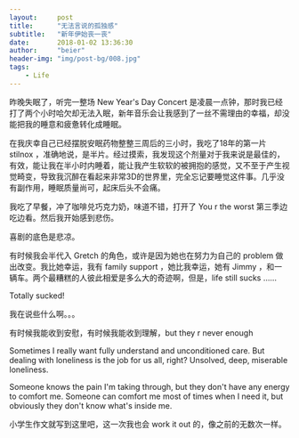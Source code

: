 ```yaml
---
layout:     post
title:      "无法言说的孤独感"
subtitle:   "新年伊始丧一丧"
date:       2018-01-02 13:36:30
author:     "beier"
header-img: "img/post-bg/008.jpg"
tags:
    - Life
---
```


昨晚失眠了，听完一整场 New Year's Day Concert 是凌晨一点钟，那时我已经打了两个小时哈欠却无法入眠，新年音乐会让我感到了一丝不需理由的幸福，却没能把我的睡意和疲惫转化成睡眠。

在我庆幸自己已经摆脱安眠药物整整三周后的三小时，我吃了18年的第一片 stilnox ，准确地说，是半片。经过摸索，我发现这个剂量对于我来说是最佳的，有效，能让我在半小时内睡着，能让我产生软软的被拥抱的感觉，又不至于产生视觉畸变，导致我沉醉在看起来非常3D的世界里，完全忘记要睡觉这件事。几乎没有副作用，睡眠质量尚可，起床后头不会痛。

我吃了早餐，冲了咖啡兑巧克力奶，味道不错，打开了 You r the worst 第三季边吃边看。然后我开始感到悲伤。

喜剧的底色是悲凉。

有时候我会半代入 Gretch 的角色，或许是因为她也在努力为自己的 problem 做出改变。我比她幸运，我有 family support ，她比我幸运，她有 Jimmy ，和一辆车。两个最糟糕的人彼此相爱是多么大的奇迹啊，但是，life still sucks ……

Totally sucked!



我在说些什么啊。。。

有时候我能收到安慰，有时候我能收到理解，but they r never enough

Sometimes I really want fully understand and unconditioned care. But dealing with loneliness is the job for us all, right? Unsolved, deep, miserable loneliness.

Someone knows the pain I'm taking through, but they don't have any energy to comfort me. Someone can comfort me most of times when I need it, but obviously they don't know what's inside me.

小学生作文就写到这里吧，这一次我也会 work it out 的，像之前的无数次一样。
